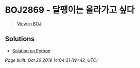 # BOJ2869 - 달팽이는 올라가고 싶다

> [View in BOJ](https://www.acmicpc.net/problem/2869)

## Solutions
- [Solution on Python](2869.py)


_Page built: Oct 26 2019 14:04:31 (W+42, UTC)_
